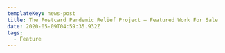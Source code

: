 ```yaml
---
templateKey: news-post
title: The Postcard Pandemic Relief Project — Featured Work For Sale
date: 2020-05-09T04:59:35.932Z
tags:
  - Feature
---
```


